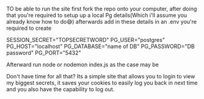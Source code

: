 TO be able to run the site first fork the repo onto your computer, after doing that you're required to setup up a local Pg details(Which i'll assume you already know how to do😅) afterwards add in these details in an .env you're required to create

SESSION_SECRET="TOPSECRETWORD"
PG_USER="postgres"
PG_HOST="localhost"
PG_DATABASE="name of DB"
PG_PASSWORD="DB password"
PG_PORT="5432"

Afterward run node or nodemon index.js as the case may be

Don't have time for all that? Its a simple site that allows you to login to view my biggest secrets, it saves your cookies to easily log you back in next time and you also have the capability to log out.